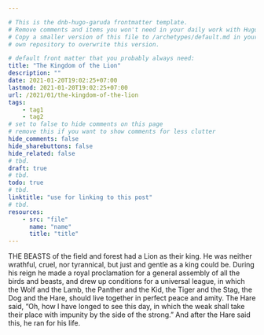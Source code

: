 ```yaml
---

# This is the dnb-hugo-garuda frontmatter template. 
# Remove comments and items you won't need in your daily work with Hugo.
# Copy a smaller version of this file to /archetypes/default.md in your
# own repository to overwrite this version.

# default front matter that you probably always need:
title: "The Kingdom of the Lion"
description: ""
date: 2021-01-20T19:02:25+07:00
lastmod: 2021-01-20T19:02:25+07:00
url: /2021/01/the-kingdom-of-the-lion
tags:
    - tag1
    - tag2
# set to false to hide comments on this page
# remove this if you want to show comments for less clutter
hide_comments: false
hide_sharebuttons: false
hide_related: false
# tbd.
draft: true
# tbd.
todo: true
# tbd.
linktitle: "use for linking to this post"
# tbd.
resources:
    - src: "file"
      name: "name"
      title: "title"
---
```

THE BEASTS of the field and forest had a Lion as their king. He was neither wrathful, cruel, nor tyrannical, but just and gentle as a king could be. During his reign he made a royal proclamation for a general assembly of all the birds and beasts, and drew up conditions for a universal league, in which the Wolf and the Lamb, the Panther and the Kid, the Tiger and the Stag, the Dog and the Hare, should live together in perfect peace and amity. The Hare said, “Oh, how I have longed to see this day, in which the weak shall take their place with impunity by the side of the strong.” And after the Hare said this, he ran for his life.
